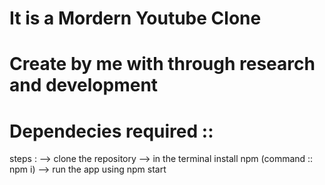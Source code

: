 # It is a Mordern Youtube Clone 
# Create by me with through research and development

# Dependecies required :: 

steps :
 --> clone the repository 
 --> in the terminal install npm (command :: npm i)
 --> run the app using npm start